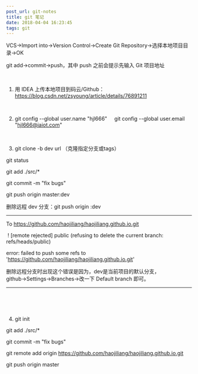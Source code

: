 ```yaml
---
post_url: git-notes
title: git 笔记
date: 2018-04-04 16:23:45
tags: git
---
```

VCS→Import into→Version Control→Create Git Repository→选择本地项目目录→OK

git add→commit→push，其中 push 之前会提示先输入 Git 项目地址

 

1. 用 IDEA 上传本地项目到码云/Github：https://blog.csdn.net/zsyoung/article/details/76891211

 

2. git config --global user.name "hjl666"
    git config --global user.email "hjl666@iaiot.com"

 

3. git clone -b dev url （克隆指定分支或tags）

git status

git add ./src/*

git commit -m "fix bugs"

git push origin master:dev

删除远程 dev 分支：git push origin :dev

*******************

To https://github.com/haojiliang/haojiliang.github.io.git

 ! [remote rejected] public (refusing to delete the current branch: refs/heads/public)

error: failed to push some refs to 'https://github.com/haojiliang/haojiliang.github.io.git'

删除远程分支时出现这个错误是因为，dev是当前项目的默认分支，github→Settings→Branches→改一下 Default branch 即可。

********************

 

 

4. git init

git add ./src/*

git commit -m "fix bugs"

git remote add origin https://github.com/haojiliang/haojiliang.github.io.git

git push origin master
